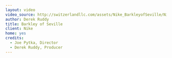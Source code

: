 ```yaml
---
layout: video
video_source: http://switzerlandllc.com/assets/Nike_BarkleyofSeville/Nike_BarkleyofSeville.mp4
author: Derek Ruddy
title: Barkley of Seville
client: Nike
home: yes
credits:
  - Joe Pytka, Director
  - Derek Ruddy, Producer
---
```


